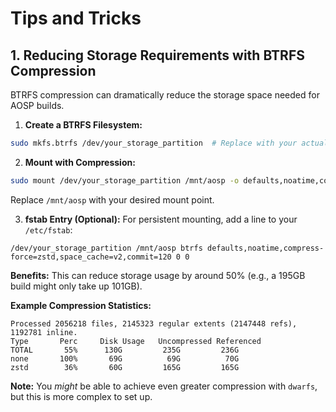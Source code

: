 # Tips and Tricks

## 1. Reducing Storage Requirements with BTRFS Compression

BTRFS compression can dramatically reduce the storage space needed for AOSP builds.

1.  **Create a BTRFS Filesystem:**

```bash
sudo mkfs.btrfs /dev/your_storage_partition  # Replace with your actual partition
```

2.  **Mount with Compression:**

```bash
sudo mount /dev/your_storage_partition /mnt/aosp -o defaults,noatime,compress-force=zstd,space_cache=v2,commit=120
```
Replace `/mnt/aosp` with your desired mount point.

3.  **fstab Entry (Optional):**  For persistent mounting, add a line to your `/etc/fstab`:

```
/dev/your_storage_partition /mnt/aosp btrfs defaults,noatime,compress-force=zstd,space_cache=v2,commit=120 0 0
```

**Benefits:** This can reduce storage usage by around 50% (e.g., a 195GB build might only take up 101GB).

**Example Compression Statistics:**
```
Processed 2056218 files, 2145323 regular extents (2147448 refs), 1192781 inline.
Type       Perc     Disk Usage   Uncompressed Referenced
TOTAL       55%      130G         235G         236G
none       100%       69G          69G          70G
zstd        36%       60G         165G         165G
```
**Note:** You *might* be able to achieve even greater compression with `dwarfs`, but this is more complex to set up.

